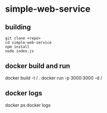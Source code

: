 # simple-web-service
## building
```
git clone <repo>
cd simple-web-service
npm install
node index.js
```
## docker build and run
docker build -t <name>/<service-name> .
docker run -p 3000:3000 -d <name>/<service-name>

## docker logs
docker ps
docker logs <container-id>
